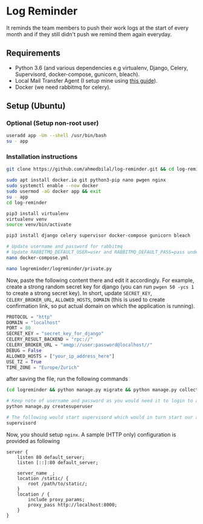 # Log Reminder

It reminds the team members to push their work logs at the start of every month and if they still didn't push we remind them again everyday.

## Requirements
* Python 3.6 (and various dependencies e.g virtualenv, Django, Celery, Supervisord, docker-compose, gunicorn, bleach).
* Local Mail Transfer Agent (I setup mine using [this guide](https://opensource.com/article/18/8/postfix-open-source-mail-transfer-agent)).
* Docker (we need rabbitmq for celery).

## Setup (Ubuntu)

### Optional (Setup non-root user)
```bash
useradd app -Um --shell /usr/bin/bash
su - app
```

### Installation instructions
```bash
git clone https://github.com/ahmedbilal/log-reminder.git && cd log-reminder

sudo apt install docker.io git python3-pip nano pwgen nginx
sudo systemctl enable --now docker
sudo usermod -aG docker app && exit
su - app
cd log-reminder

pip3 install virtualenv
virtualenv venv
source venv/bin/activate

pip3 install django celery supervisor docker-compose gunicorn bleach

# Update username and password for rabbitmq
# Update RABBITMQ_DEFAULT_USER=user and RABBITMQ_DEFAULT_PASS=pass under environment section and take note of this password somewhere as we would need it soon
nano docker-compose.yml

nano logreminder/logreminder/private.py
```

Now, paste the following content there and edit it accordingly. For example, create a strong random secret key for django (you can run `pwgen 50 -ycs 1` to create a strong secret key). In short, update `SECRET_KEY`, `CELERY_BROKER_URL`, `ALLOWED_HOSTS`, `DOMAIN` (this is used to create confirmation link, so put actual domain on which the application is running).

```python
PROTOCOL = "http"
DOMAIN = "localhost"
PORT = 80
SECRET_KEY = "secret_key_for_django"
CELERY_RESULT_BACKEND = "rpc://"
CELERY_BROKER_URL = "amqp://user:password@localhost//"
DEBUG = False
ALLOWED_HOSTS = ["your_ip_address_here"]
USE_TZ = True
TIME_ZONE = "Europe/Zurich"
```
after saving the file, run the following commands
```bash
(cd logreminder && python manage.py migrate && python manage.py collectstatic && sudo chown :www-data static -R)

# Keep note of username and password as you would need it to login to admin panel
python manage.py createsuperuser

# The following would start supervisord which would in turn start our application, celery worker and rabbitmq container.
supervisord
```


Now, you should setup `nginx`. A sample (HTTP only) configuration is provided as following


```nginx
server {
    listen 80 default_server;
    listen [::]:80 default_server;

    server_name _;
    location /static/ {
        root /path/to/static/;
    }
    location / {
        include proxy_params;
        proxy_pass http://localhost:8000;
    }
}
```
